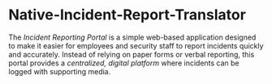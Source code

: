 # Native-Incident-Report-Translator
The *Incident Reporting Portal* is a simple web-based application designed to make it easier for employees and security staff to report incidents quickly and accurately.    Instead of relying on paper forms or verbal reporting, this portal provides a *centralized, digital platform* where incidents can be logged with supporting media. 
